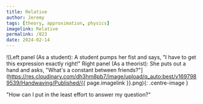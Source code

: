 ```yaml
---
title: Relative
author: Jeremy
tags: [theory, approximation, physics]
imagelink: Relative
permalink: /823
date: 2024-02-14
---
```


![Left panel (As a student): A student pumps her fist and says, "I have to get this expression exactly right!" Right panel (As a theorist): She puts out a hand and asks, "What's a constant between friends?"](https://res.cloudinary.com/dh3hm8pb7/image/upload/q_auto:best/v1697989539/Handwaving/Published/{{ page.imagelink }}.png){: .centre-image }

"How can I put in the least effort to answer my question?"
